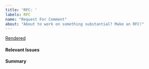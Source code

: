 ```yaml
---
title: 'RFC: '
labels: RFC
name: "Request For Comment"
about: "About to work on something substantial? Make an RFC!"
---
```



[Rendered](https://github.com/mitodl/open-discussions/blob/COMMIT_BLOB/docs/rfcs/XXXX-feature-name.md)

#### Relevant Issues

#### Summary
